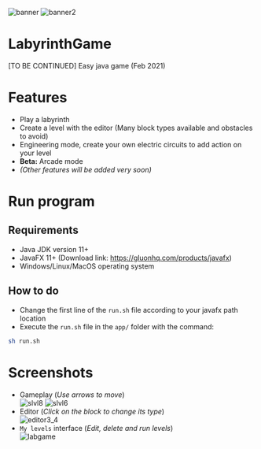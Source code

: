 ![banner](https://img.shields.io/github/v/release/OrangoMango/LabyrinthGame?color=green&display_name=tag&label=Latest%20version&style=for-the-badge) ![banner2](https://img.shields.io/github/repo-size/OrangoMango/LabyrinthGame?label=Size&style=for-the-badge)

# LabyrinthGame
[TO BE CONTINUED] Easy java game (Feb 2021)

# Features
* Play a labyrinth 
* Create a level with the editor (Many block types available and obstacles to avoid)
* Engineering mode, create your own electric circuits to add action on your level
* **Beta:** Arcade mode
* *(Other features will be added very soon)*

# Run program
## Requirements
* Java JDK version 11+
* JavaFX 11+ (Download link: https://gluonhq.com/products/javafx)
* Windows/Linux/MacOS operating system
## How to do
* Change the first line of the `run.sh` file according to your javafx path location
* Execute the `run.sh` file in the `app/` folder with the command:
```bash
sh run.sh
```

# Screenshots
* Gameplay (*Use arrows to move*)<br>
![slvl8](https://user-images.githubusercontent.com/61402409/133892713-7ceba2d7-258f-4487-8f28-ba2a4403cf81.png)
![slvl6](https://user-images.githubusercontent.com/61402409/133892711-703bad4a-b670-46ee-86e9-e811b87e280d.png)
* Editor (*Click on the block to change its type*)<br>
![editor3_4](https://user-images.githubusercontent.com/61402409/133609868-f92db532-ac04-4317-a8bd-41371f69a173.png)
* `My levels` interface (*Edit, delete and run levels*)<br>
![labgame](https://user-images.githubusercontent.com/61402409/140701165-33e45054-6fc1-4e30-be81-86d574e2815b.png)
